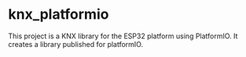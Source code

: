 # knx_platformio

This project is a KNX library for the ESP32 platform using PlatformIO.
It creates a library published for platformIO.

